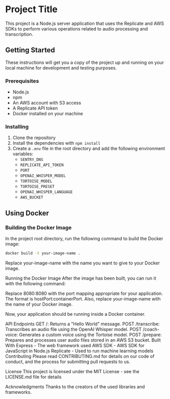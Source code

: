 # Project Title

This project is a Node.js server application that uses the Replicate and AWS SDKs to perform various operations related to audio processing and transcription.

## Getting Started

These instructions will get you a copy of the project up and running on your local machine for development and testing purposes.

### Prerequisites

- Node.js
- npm
- An AWS account with S3 access
- A Replicate API token
- Docker installed on your machine

### Installing

1. Clone the repository
2. Install the dependencies with `npm install`
3. Create a `.env` file in the root directory and add the following environment variables:
    - `SENTRY_DNS`
    - `REPLICATE_API_TOKEN`
    - `PORT`
    - `OPENAI_WHISPER_MODEL`
    - `TORTOISE_MODEL`
    - `TORTOISE_PRESET`
    - `OPENAI_WHISPER_LANGUAGE`
    - `AWS_BUCKET`

## Using Docker

### Building the Docker Image

In the project root directory, run the following command to build the Docker image:

```bash
docker build -t your-image-name .
``````

Replace your-image-name with the name you want to give to your Docker image.

Running the Docker Image
After the image has been built, you can run it with the following command:

Replace 8080:8080 with the port mapping appropriate for your application. The format is hostPort:containerPort. Also, replace your-image-name with the name of your Docker image.

Now, your application should be running inside a Docker container.

API Endpoints
GET /: Returns a "Hello World" message.
POST /transcribe: Transcribes an audio file using the OpenAI Whisper model.
POST /coach-voice: Generates a custom voice using the Tortoise model.
POST /prepare: Prepares and processes user audio files stored in an AWS S3 bucket.
Built With
Express - The web framework used
AWS SDK - AWS SDK for JavaScript in Node.js
Replicate - Used to run machine learning models
Contributing
Please read CONTRIBUTING.md for details on our code of conduct, and the process for submitting pull requests to us.

License
This project is licensed under the MIT License - see the LICENSE.md file for details

Acknowledgments
Thanks to the creators of the used libraries and frameworks.